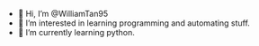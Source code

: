 - 👋 Hi, I’m @WilliamTan95
- 👀 I’m interested in learning programming and automating stuff. 
- 🌱 I’m currently learning python.


<!---
WilliamTan95/WilliamTan95 is a ✨ special ✨ repository because its `README.md` (this file) appears on your GitHub profile.
You can click the Preview link to take a look at your changes.
--->
